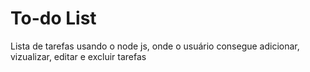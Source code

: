 # To-do List
 Lista de tarefas usando o node js, onde o usuário consegue adicionar, vizualizar, editar e excluir tarefas
